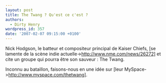 ```yaml
---
layout: post
title: The Twang ? Qu'est ce c'est ?
authors:
  - Dirty Henry
wordpress_id: 357
date: '2007-02-07 09:15:00 +0100'
---
```

Nick Hodgson, le batteur et compositeur principal de Kaiser Chiefs, [se lamente de la scène indie actuelle->http://www.nme.com/news/26272] et cite un groupe qui pourra être son sauveur : The Twang.

Inconnu au bataillon, faisons-nous en une idée sur [leur MySpace->http://www.myspace.com/thetwang].
